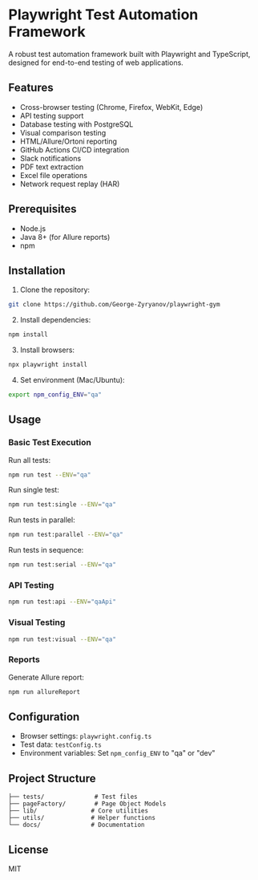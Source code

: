 # Playwright Test Automation Framework

A robust test automation framework built with Playwright and TypeScript, designed for end-to-end testing of web applications.

## Features

- Cross-browser testing (Chrome, Firefox, WebKit, Edge)
- API testing support
- Database testing with PostgreSQL
- Visual comparison testing
- HTML/Allure/Ortoni reporting
- GitHub Actions CI/CD integration
- Slack notifications
- PDF text extraction
- Excel file operations
- Network request replay (HAR)

## Prerequisites

- Node.js
- Java 8+ (for Allure reports)
- npm

## Installation

1. Clone the repository:
```sh
git clone https://github.com/George-Zyryanov/playwright-gym
```

2. Install dependencies:
```sh
npm install
```

3. Install browsers:
```sh
npx playwright install
```

4. Set environment (Mac/Ubuntu):
```sh
export npm_config_ENV="qa"
```

## Usage

### Basic Test Execution

Run all tests:
```sh
npm run test --ENV="qa"
```

Run single test:
```sh
npm run test:single --ENV="qa"
```

Run tests in parallel:
```sh
npm run test:parallel --ENV="qa"
```

Run tests in sequence:
```sh
npm run test:serial --ENV="qa"
```

### API Testing

```sh
npm run test:api --ENV="qaApi"
```

### Visual Testing

```sh
npm run test:visual --ENV="qa"
```

### Reports

Generate Allure report:
```sh
npm run allureReport
```

## Configuration

- Browser settings: `playwright.config.ts`
- Test data: `testConfig.ts`
- Environment variables: Set `npm_config_ENV` to "qa" or "dev"

## Project Structure

```
├── tests/              # Test files
├── pageFactory/        # Page Object Models
├── lib/               # Core utilities
├── utils/             # Helper functions
└── docs/              # Documentation
```

## License

MIT
